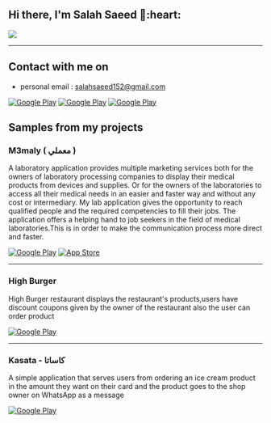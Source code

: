 <h2> Hi there, I'm Salah Saeed 👋:heart: </h2>

![](https://img.shields.io/badge/Software-Engineer-purple)

<hr>

<h2> Contact with me on </h2>

<!-- <h3>Where to find me</h3>
<p><a href="https://github.com/thmsgbrt" target="_blank"><img alt="Github2" src="https://img.shields.io/badge/GitHub-%2312100E.svg?&style=for-the-badge&logo=Github&logoColor=white" /></a> -->

- personal email : salahsaeed152@gmail.com


<p><a href="https://wa.link/wsruhh" target="_blank"><img alt="Google Play" src="https://img.shields.io/badge/whatsapp-128C7E.svg?style=for-the-badge&logo=whatsapp&logoColor=white" /></a> <a href="https://www.facebook.com/profile.php?id=100004802628175" target="_blank"><img alt="Google Play" src="https://img.shields.io/badge/Facebook-4267B2.svg?style=for-the-badge&logo=facebook&logoColor=white" /></a> <a href="https://www.linkedin.com/in/salah-saeed-061938216/" target="_blank"><img alt="Google Play" src="https://img.shields.io/badge/linkedin-0077b5.svg?style=for-the-badge&logo=linkedin&logoColor=white" /></a><p>


<h2> Samples from my projects </h2>

### M3maly ( معملي )
A laboratory application provides multiple marketing services both for the owners of laboratory processing companies to display their medical products from devices and supplies.
Or for the owners of the laboratories to access all their medical needs in an easier and faster way and without any cost or intermediary.
My lab application gives the opportunity to reach qualified people and the required competencies to fill their jobs.
The application offers a helping hand to job seekers in the field of medical laboratories.This is in order to make the communication process more direct and faster.
<p><a href="https://play.google.com/store/apps/details?id=com.m3maly.app" target="_blank"><img alt="Google Play" src="https://img.shields.io/badge/Get%20it%20on%20google%20play-blue.svg?style=for-the-badge&logo=google-play" /></a> <a href="https://apps.apple.com/eg/app/%D9%85%D8%B9%D9%85%D9%84%D9%8A/id1660000465" target="_blank"><img alt="App Store" src="https://img.shields.io/badge/Get%20it%20on%20app%20store-black.svg?style=for-the-badge&logo=app-store&logoColor=white" /></a><p>

<hr>


### High Burger
High Burger restaurant displays the restaurant's products,users have discount coupons given by the owner of the restaurant also the user can order product

<p><a href="https://play.google.com/store/apps/details?id=com.branditta.highburger" target="_blank"><img alt="Google Play" src="https://img.shields.io/badge/Get%20it%20on%20google%20play-blue.svg?style=for-the-badge&logo=google-play" /></a>

<hr>

### Kasata - كاساتا
A simple application that serves users from ordering an ice cream product in the amount they want on their card and the product goes to the shop owner on WhatsApp as a message

<p><a href="https://play.google.com/store/apps/details?id=com.branditta.kasata" target="_blank"><img alt="Google Play" src="https://img.shields.io/badge/Get%20it%20on%20google%20play-blue.svg?style=for-the-badge&logo=google-play" /></a>

